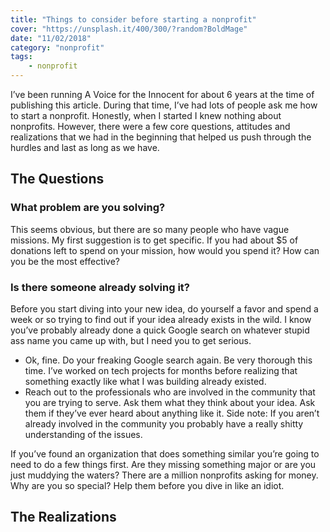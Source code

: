 ```yaml
---
title: "Things to consider before starting a nonprofit"
cover: "https://unsplash.it/400/300/?random?BoldMage"
date: "11/02/2018"
category: "nonprofit"
tags:
    - nonprofit
---
```

I’ve been running A Voice for the Innocent for about 6 years at the time of publishing this article. During that time, I’ve had lots of people ask me how to start a nonprofit. Honestly, when I started I knew nothing about nonprofits. However, there were a few core questions, attitudes and realizations that we had in the beginning that helped us push through the hurdles and last as long as we have.
<!-- end -->

## The Questions

### What problem are you solving?

This seems obvious, but there are so many people who have vague missions. My first suggestion is to get specific. If you had about $5 of donations left to spend on your mission, how would you spend it? How can you be the most effective? 

### Is there someone already solving it?

Before you start diving into your new idea, do yourself a favor and spend a week or so trying to find out if your idea already exists in the wild. I know you’ve probably already done a quick Google search on whatever stupid ass name you came up with, but I need you to get serious.

- Ok, fine. Do your freaking Google search again. Be very thorough this time. I’ve worked on tech projects for months before realizing that something exactly like what I was building already existed.
- Reach out to the professionals who are involved in the community that you are trying to serve. Ask them what they think about your idea. Ask them if they’ve ever heard about anything like it. Side note: If you aren’t already involved in the community you probably have a really shitty understanding of the issues.

If you’ve found an organization that does something similar you’re going to need to do a few things first. Are they missing something major or are you just muddying the waters? There are a million nonprofits asking for money. Why are you so special? Help them before you dive in like an idiot.

## The Realizations
